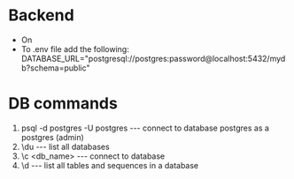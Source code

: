 # Backend

- On
- To .env file add the following:
  DATABASE_URL="postgresql://postgres:password@localhost:5432/mydb?schema=public"

# DB commands

1. psql -d postgres -U postgres   --- connect to database postgres as a postgres (admin) 
2. \du                            --- list all databases
3. \c <db_name>                   --- connect to database
4. \d                             --- list all tables and sequences in a database